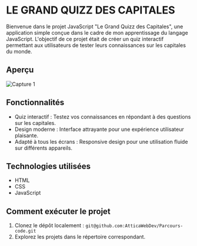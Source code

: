 # LE GRAND QUIZZ DES CAPITALES

Bienvenue dans le projet JavaScript "Le Grand Quizz des Capitales", une application simple conçue dans le cadre de mon apprentissage du langage JavaScript. L'objectif de ce projet était de créer un quiz interactif permettant aux utilisateurs de tester leurs connaissances sur les capitales du monde.

## Aperçu

![Capture 1](./screenshot/Capture%20d'écran%202024-01-20%20052441.png)

## Fonctionnalités

- Quiz interactif : Testez vos connaissances en répondant à des questions sur les capitales.
- Design moderne : Interface attrayante pour une expérience utilisateur plaisante.
- Adapté à tous les écrans : Responsive design pour une utilisation fluide sur différents appareils.

## Technologies utilisées

- HTML
- CSS
- JavaScript

## Comment exécuter le projet

1. Clonez le dépôt localement : `git@github.com:AtticaWebDev/Parcours-code.git`
2. Explorez les projets dans le répertoire correspondant.
